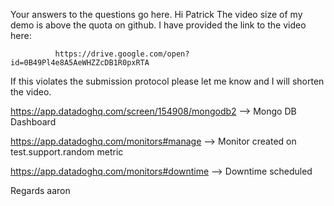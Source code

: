 Your answers to the questions go here.
Hi Patrick
The video size of my demo is above the quota on github.
I have provided the link to the video here:
 
              https://drive.google.com/open?id=0B49Pl4e8A5AeWHZZcDB1R0pxRTA

If this violates the submission protocol please let me know and I will shorten the video.

https://app.datadoghq.com/screen/154908/mongodb2  --> Mongo DB Dashboard

https://app.datadoghq.com/monitors#manage  --> Monitor created on test.support.random metric

https://app.datadoghq.com/monitors#downtime --> Downtime scheduled

Regards
aaron
